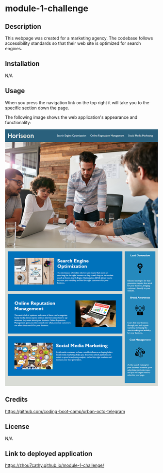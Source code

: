 # module-1-challenge

## Description

This webpage was created for a marketing agency. The codebase follows accessibility standards so that their web site is optimized for search engines.
## Installation

N/A

## Usage

When you press the navigation link on the top right it will take you to the specific section down the page. 

The following image shows the web application's appearance and functionality:

![alt text](assets/images/screenshot.png)

## Credits

https://github.com/coding-boot-camp/urban-octo-telegram
## License

N/A


## Link to deployed application

https://zhou7cathy.github.io/module-1-challenge/

